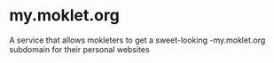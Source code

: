 # my.moklet.org

A service that allows mokleters to get a sweet-looking -my.moklet.org subdomain for their personal websites
